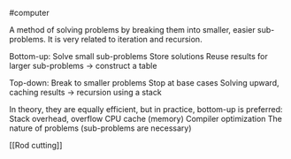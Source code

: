 #computer 

A method of solving problems by breaking them into smaller, easier sub-problems. It is very related to iteration and recursion.

Bottom-up:
	Solve small sub-problems
	Store solutions
	Reuse results for larger sub-problems
	-> construct a table

Top-down:
	Break to smaller problems
	Stop at base cases
	Solving upward, caching results
	-> recursion using a stack

In theory, they are equally efficient, but in practice, bottom-up is preferred:
	Stack overhead, overflow
	CPU cache (memory)
	Compiler optimization
	The nature of problems (sub-problems are necessary)

[[Rod cutting]]
